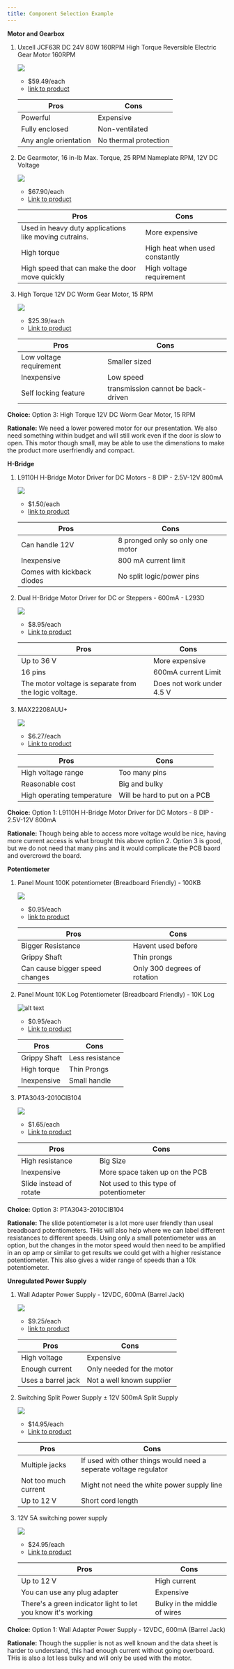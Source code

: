 ```yaml
---
title: Component Selection Example
---
```



**Motor and Gearbox**

1. Uxcell JCF63R DC 24V 80W 160RPM High Torque Reversible Electric Gear Motor 160RPM

    ![](<Uxcell JCF63R DC 24V 80W 160RPM High Torque Reversible Electric Gear Motor 160RPM.webp>)

    * $59.49/each
    * [link to product](https://www.zoro.com/dayton-dc-gearmotor-16-in-lb-max-torque-25-rpm-nameplate-rpm-12v-dc-voltage-1lnh1/i/G2132471/?utm_source=google&utm_medium=surfaces&utm_campaign=shopping+feed&utm_content=free+google+shopping+clicks&campaignid=21424294680&productid=G2132471&v=&gad_source=1&gad_campaignid=21434744107&gbraid=0AAAAADw3hZdbZxKf682W9i5EiBvCWTD5Q&gclid=Cj0KCQjw0Y3HBhCxARIsAN7931V3Oedt1IsaJu4dS8x7Ug0Y-ESSQio3ILhy1EDES0ZBGx2hLF42gRkaApdJEALw_wcB&gclsrc=aw.ds#specifications)

    | Pros                                      | Cons                                                             |
    | ----------------------------------------- | ---------------------------------------------------------------- |
    | Powerful                               | Expensive |
    | Fully enclosed| Non-ventilated                                      |
    | Any angle orientation         | No thermal protection          |

1. Dc Gearmotor, 16 in-lb Max. Torque, 25 RPM Nameplate RPM, 12V DC Voltage

    ![](<1. Dc Gearmotor, 16 in-lb Max. Torque, 25 RPM Nameplate RPM, 12V DC Voltage.webp>)

    * $67.90/each
    * [Link to product](https://www.harfington.com/products/p-1112952?currency=USD&variant=42120237646073&utm_source=google&utm_medium=cpc&utm_campaign=Google%20Shopping&stkn=f8e35277684b&utm_source=Google&utm_medium=cpc&utm_campaign=250707-us-pmax-all&utm_term=250707-us-pmax-all&utm_content=ywh&gad_source=1&gad_campaignid=22760023322&gbraid=0AAAAAoTFl2SIR0qGH3ollO3Tnn8GGOIi9&gclid=Cj0KCQjw0Y3HBhCxARIsAN7931WiyM3vYyTqHpTQ7v-rMtBlV2_nbhhwFQLgqAhpzkQAVQ7amr5mbH0aAnWiEALw_wcB)

    | Pros                                                              | Cons                |
    | ----------------------------------------------------------------- | ------------------- |
    | Used in heavy duty applications like moving cutrains.             | More expensive      |
    | High torque                                 | High heat when used constantly |
    | High speed that can make the door move quickly   | High voltage requirement    |

1. High Torque 12V DC Worm Gear Motor, 15 RPM

    ![](<High Torque 12V DC Worm Gear Motor, 15 RPM.webp>)

    * $25.39/each
    * [Link to product](https://www.robotshop.com/products/e-s-motor-high-torque-12v-dc-worm-gear-motor-15-rpm?qd=3081407f1db71f0fec5903ffe304727d)

    | Pros                                                              | Cons                |
    | ----------------------------------------------------------------- | ------------------- |
    | Low voltage requirement                                             | Smaller sized      |
    | Inexpensive                                | Low speed |
    | Self locking feature | transmission cannot be back-driven     |

**Choice:** Option 3: High Torque 12V DC Worm Gear Motor, 15 RPM

**Rationale:** We need a lower powered motor for our presentation. We also need something within budget and will still work even if the door is slow to open. This motor though small, may be able to use the dimenstions to make the product more userfriendly and compact. 



**H-Bridge**

1. L9110H H-Bridge Motor Driver for DC Motors - 8 DIP - 2.5V-12V 800mA

    ![](<L9110H H-Bridge Motor Driver for DC Motors - 8 DIP - 2.5V-12V 800mA.jpg>)

    * $1.50/each
    * [link to product](https://www.adafruit.com/product/4489)

    | Pros                                      | Cons                                                             |
    | ----------------------------------------- | ---------------------------------------------------------------- |
    | Can handle 12V                               | 8 pronged only so only one motor |
    | Inexpensive| 800 mA current limit                                   |
    | Comes with kickback diodes        | No split logic/power pins        |

1. Dual H-Bridge Motor Driver for DC or Steppers - 600mA - L293D

    ![](<Dual H-Bridge Motor Driver for DC or Steppers - 600mA - L293D.jpg>)

    * $8.95/each
    * [Link to product](https://www.adafruit.com/product/807)

    | Pros                                                              | Cons                |
    | ----------------------------------------------------------------- | ------------------- |
    | Up to 36 V           | More expensive      |
    | 16 pins                               | 600mA current Limit |
    | The motor voltage is separate from the logic voltage.   | Does not work under 4.5 V    |

1. MAX22208AUU+

    ![](MAX22208AUU+.webp)

    * $6.27/each
    * [Link to product](https://www.digikey.com/en/products/detail/analog-devices-inc-maxim-integrated/MAX22208AUU/25323715)

    | Pros                                                              | Cons                |
    | ----------------------------------------------------------------- | ------------------- |
    | High voltage range                                       | Too many pins      |
    | Reasonable cost                                | Big and bulky |
    | High operating temperature | Will be hard to put on a PCB    |

**Choice:** Option 1: L9110H H-Bridge Motor Driver for DC Motors - 8 DIP - 2.5V-12V 800mA

**Rationale:** Though being able to access more voltage would be nice, having more current access is what brought this above option 2. Option 3 is good, but we do not need that many pins and it would complicate the PCB baord and overcrowd the board. 



**Potentiometer**

1. Panel Mount 100K potentiometer (Breadboard Friendly) - 100KB

    ![](<Panel Mount 100K potentiometer (Breadboard Friendly) - 100KB.jpg>)

    * $0.95/each
    * [link to product](https://www.adafruit.com/product/1831)

    | Pros                                      | Cons                                                             |
    | ----------------------------------------- | ---------------------------------------------------------------- |
    | Bigger Resistance                               | Havent used before |
    | Grippy Shaft| Thin prongs                                     |
    | Can cause bigger speed changes        | Only 300 degrees of rotation        |

1. Panel Mount 10K Log Potentiometer (Breadboard Friendly) - 10K Log

    ![alt text](<Panel Mount 10K Log Potentiometer (Breadboard Friendly) - 10K Log.jpg>)

    * $0.95/each
    * [Link to product](https://www.adafruit.com/product/3391)

    | Pros                                                              | Cons                |
    | ----------------------------------------------------------------- | ------------------- |
    | Grippy Shaft             | Less resistance     |
    | High torque                                 | Thin Prongs |
    | Inexpensive   | Small handle    |

1. PTA3043-2010CIB104

    ![](PTA3043-2010CIB104.webp)

    * $1.65/each
    * [Link to product](https://www.digikey.com/en/products/detail/bourns-inc/PTA3043-2010CIB104/3781186?gclsrc=aw.ds&gad_source=1&gad_campaignid=20243136172&gbraid=0AAAAADrbLliFVtbptKHwxHXZOLTZ9Dngt&gclid=CjwKCAjw0sfHBhB6EiwAQtv5qdDayR3wUdt1PhP_Zrn28sFLcQJGq9LoqSQneqg9s4Sqr2sY-hUGlRoC1iQQAvD_BwE)

    | Pros                                                              | Cons                |
    | ----------------------------------------------------------------- | ------------------- |
    | High resistance                                             | Big Size      |
    | Inexpensive                                | More space taken up on the PCB |
    | Slide instead of rotate | Not used to this type of potentiometer    |

**Choice:** Option 3: PTA3043-2010CIB104

**Rationale:** The slide potentiometer is a lot more user friendly than useal breadboard potentiometers. THis will also help where we can label different resistances to different speeds. Using only a small potentiometer was an option, but the changes in the motor speed would then need to be amplified in an op amp or similar to get results we could get with a higher resistance potentiometer. This also gives a wider range of speeds than a 10k potentiometer. 



**Unregulated Power Supply**

1. Wall Adapter Power Supply - 12VDC, 600mA (Barrel Jack)

    ![](<Wall Adapter Power Supply - 12VDC, 600mA (Barrel Jack).webp>)

    * $9.25/each
    * [link to product](https://www.sparkfun.com/wall-adapter-power-supply-12vdc-600ma-barrel-jack.html)

    | Pros                                      | Cons                                                             |
    | ----------------------------------------- | ---------------------------------------------------------------- |
    | High voltage                               | Expensive |
    | Enough current| Only needed for the motor                                    |
    | Uses a barrel jack        | Not a well known supplier        |

1. Switching Split Power Supply ± 12V 500mA Split Supply

    ![](<Switching Split Power Supply ± 12V 500mA Split Supply.jpg>)

    * $14.95/each
    * [Link to product](https://www.adafruit.com/product/2591)

    | Pros                                                              | Cons                |
    | ----------------------------------------------------------------- | ------------------- |
    | Multiple jacks          | If used with other things would need a seperate voltage regulator |
    | Not too much current                                 | Might not need the white power supply line|
    | Up to 12 V| Short cord length   |

1. 12V 5A switching power supply

    ![](<12V 5A switching power supply.jpg>)

    * $24.95/each
    * [Link to product](https://www.adafruit.com/product/352)

    | Pros                                                              | Cons                |
    | ----------------------------------------------------------------- | ------------------- |
    | Up to 12 V                             | High current    |
    |  You can use any plug adapter                            | Expensive |
    | There's a green indicator light to let you know it's working | Bulky in the middle of wires  |

**Choice:** Option 1: Wall Adapter Power Supply - 12VDC, 600mA (Barrel Jack)

**Rationale:** Though the supplier is not as well known and the data sheet is harder to understand, this had enough current without going overboard. THis is also a lot less bulky and will only be used with the motor. 


